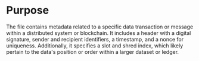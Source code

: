 # Purpose
The file contains metadata related to a specific data transaction or message within a distributed system or blockchain. It includes a header with a digital signature, sender and recipient identifiers, a timestamp, and a nonce for uniqueness. Additionally, it specifies a slot and shred index, which likely pertain to the data's position or order within a larger dataset or ledger.
